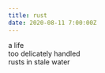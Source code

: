 ```yaml
---
title: rust
date: 2020-08-11 7:00:00Z
---
```


a life  
too delicately handled  
rusts in stale water